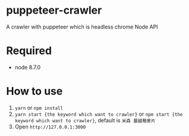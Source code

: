 # puppeteer-crawler
A crawler with puppeteer which is headless chrome Node API

# Required
* node 8.7.0

# How to use
1. `yarn` or `npm install`
2. `yarn start {the keyword which want to crawler}` or `npm start {the keyword which want to crawler}`, default is `米森 蔓越莓麥片`
3. Open `http://127.0.0.1:3000`
